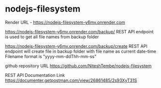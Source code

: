 # nodejs-filesystem

Render URL -  https://nodejs-filesystem-y6mv.onrender.com

  https://nodejs-filesystem-y6mv.onrender.com/backup/
    REST API endpoint is used to get all file names from backup folder
  
  https://nodejs-filesystem-y6mv.onrender.com/backup/create
    REST API endpoint will create file in backup folder with file name as current date-time
    Filename format is "yyyy-mm-ddThh-mm-ss"

github repository URL 
  https://github.com/NiteshTembe/nodejs-filesystem
  

REST API Documentation Link
  https://documenter.getpostman.com/view/26861485/2s93XyT31S
